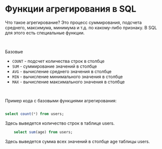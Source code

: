 # Функции агрегирования в SQL 

Что такое агрегирование? Это процесс суммирования, подсчета среднего, максимума, минимума и т.д. по какому-либо признаку. В SQL для этого есть специальные функции.

<br>

Базовые
* `COUNT` - подсчет количества строк в столбце
* `SUM` - суммирование значений в столбце
* `AVG` - вычисление среднего значения в столбце
* `MIN` - вычисление минимального значения в столбце
* `MAX` - вычисление максимального значения в столбце
<br>

Пример кода с базовыми функциями агрегирования:

```sql

select count(*) from users;
```
Здесь выведется количество строк в таблице users.
    
```sql
    select sum(age) from users;
```
Здесь выведется сумма всех значений в столбце age таблицы users.
    

